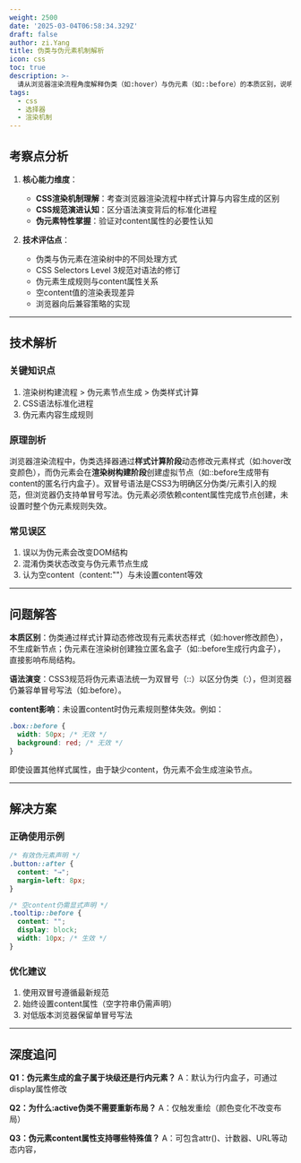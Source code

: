 ```yaml
---
weight: 2500
date: '2025-03-04T06:58:34.329Z'
draft: false
author: zi.Yang
title: 伪类与伪元素机制解析
icon: css
toc: true
description: >-
  请从浏览器渲染流程角度解释伪类（如:hover）与伪元素（如::before）的本质区别，说明双冒号语法规范演变过程，并举例说明不设置content属性时伪元素的表现及影响。
tags:
  - css
  - 选择器
  - 渲染机制
---
```


## 考察点分析

1. **核心能力维度**：
   - **CSS渲染机制理解**：考查浏览器渲染流程中样式计算与内容生成的区别
   - **CSS规范演进认知**：区分语法演变背后的标准化进程
   - **伪元素特性掌握**：验证对content属性的必要性认知

2. **技术评估点**：
   - 伪类与伪元素在渲染树中的不同处理方式
   - CSS Selectors Level 3规范对语法的修订
   - 伪元素生成规则与content属性关系
   - 空content值的渲染表现差异
   - 浏览器向后兼容策略的实现

---

## 技术解析

### 关键知识点

1. 渲染树构建流程 > 伪元素节点生成 > 伪类样式计算
2. CSS语法标准化进程
3. 伪元素内容生成规则

### 原理剖析

浏览器渲染流程中，伪类选择器通过**样式计算阶段**动态修改元素样式（如:hover改变颜色），而伪元素会在**渲染树构建阶段**创建虚拟节点（如::before生成带有content的匿名行内盒子）。双冒号语法是CSS3为明确区分伪类/元素引入的规范，但浏览器仍支持单冒号写法。伪元素必须依赖content属性完成节点创建，未设置时整个伪元素规则失效。

### 常见误区

1. 误以为伪元素会改变DOM结构
2. 混淆伪类状态改变与伪元素节点生成
3. 认为空content（content:""）与未设置content等效

---

## 问题解答

**本质区别**：伪类通过样式计算动态修改现有元素状态样式（如:hover修改颜色），不生成新节点；伪元素在渲染树创建独立匿名盒子（如::before生成行内盒子），直接影响布局结构。

**语法演变**：CSS3规范将伪元素语法统一为双冒号（::）以区分伪类（:），但浏览器仍兼容单冒号写法（如:before）。

**content影响**：未设置content时伪元素规则整体失效。例如：

```css
.box::before {
  width: 50px; /* 无效 */
  background: red; /* 无效 */
}
```

即使设置其他样式属性，由于缺少content，伪元素不会生成渲染节点。

---

## 解决方案

### 正确使用示例

```css
/* 有效伪元素声明 */
.button::after {
  content: "→";
  margin-left: 8px;
}

/* 空content仍需显式声明 */
.tooltip::before {
  content: "";
  display: block;
  width: 10px; /* 生效 */
}
```

### 优化建议

1. 使用双冒号遵循最新规范
2. 始终设置content属性（空字符串仍需声明）
3. 对低版本浏览器保留单冒号写法

---

## 深度追问

**Q1：伪元素生成的盒子属于块级还是行内元素？**
A：默认为行内盒子，可通过display属性修改

**Q2：为什么:active伪类不需要重新布局？**
A：仅触发重绘（颜色变化不改变布局）

**Q3：伪元素content属性支持哪些特殊值？**
A：可包含attr()、计数器、URL等动态内容，
